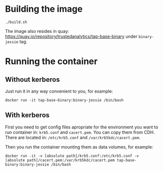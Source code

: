 # Building the image
```./build.sh```

The image also resides in quay: https://quay.io/repository/trustedanalytics/tap-base-binary under `binary-jessie` tag.

# Running the container
## Without kerberos
Just run it in any way convenient to you, for example:
```
docker run -it tap-base-binary:binary-jessie /bin/bash
```

## With kerberos
First you need to get config files apropriate for the environment you want to run container in: `krb5.conf` and `cacert.pem`.
You can copy them from CDH. There are located in: `/etc/krb5.conf` and `/var/krb5kdc/cacert.pem`.

Then you run the container mounting them as data volumes, for example:
```
docker run -it -v [absolute path]/krb5.conf:/etc/krb5.conf -v [absolute path]/cacert.pem:/var/krb5kdc/cacert.pem tap-base-binary:binary-jessie /bin/bash
```
